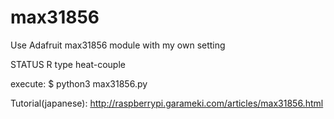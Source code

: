 # max31856
Use Adafruit max31856 module with my own setting

STATUS
	R type heat-couple


execute:
$ python3 max31856.py

Tutorial(japanese):
http://raspberrypi.garameki.com/articles/max31856.html
